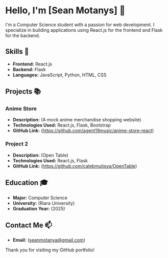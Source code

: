 # Hello, I'm [Sean Motanys] 👋

I'm a Computer Science student with a passion for web development. I specialize in building applications using React.js for the frontend and Flask for the backend.

## Skills 🚀
- **Frontend:** React.js
- **Backend:** Flask
- **Languages:** JavaScript, Python, HTML, CSS

## Projects 📚

### Anime Store
- **Description:** (A mock anime merchandise shopping website)
- **Technologies Used:** React.js, Flask, Bootstrap
- **GitHub Link:** (https://github.com/agent19music/anime-store-react)

### Project 2
- **Description:** (Open Table)
- **Technologies Used:** React.js, Flask
- **GitHub Link:** (https://github.com/calebmutisya/OpenTable)

## Education 🎓
- **Major:** Computer Science
- **University:** (Riara University)
- **Graduation Year:** (2025)

## Contact Me 📫
- **Email:** (seanmotanya@gmail.com)

Thank you for visiting my GitHub portfolio!
